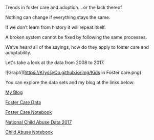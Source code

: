 Trends in foster care and adoption... or the lack thereof

Nothing can change if everything stays the same. 

If we don’t learn from history it will repeat itself. 

A broken system cannot be fixed by following the same processes.

We’ve heard all of the sayings, how do they apply to foster care and adoptability.

Let's take a look at the data from 2008 to 2017. 

![Graph](https://KryssyCo.github.io/img/Kids in Foster care.png)

You can explore the data sets and my blog at the links below:

[My Blog](https://medium.com/@kjshepard70/my-first-project-f649d36716f5?postPublishedType=initial)

[Foster Care Data](https://github.com/KryssyCo/DS-Unit-1-Sprint-5-Data-Storytelling-Blog-Post/blob/master/national_afcars_trends_08thru17.updated2.csv)

[Foster Care Notebook](https://github.com/KryssyCo/DS-Unit-1-Sprint-5-Data-Storytelling-BlogPost/blob/master/Krista_Shepard_DS5_Final_Notebook_Children_in_Foster_Care.ipynb)

[National Child Abuse Data 2017](https://github.com/KryssyCo/DS-Unit-1-Sprint-5-Data-Storytelling-Blog-Post/blob/master/SISO%20National.csv)

[Child Abuse Notebook](https://github.com/KryssyCo/DS-Unit-1-Sprint-5-Data-Storytelling-Blog-Post/blob/master/Child_Abuse_Data_Sets.ipynb)



